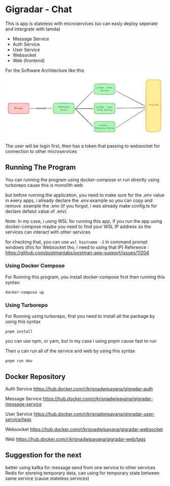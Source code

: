 # Gigradar - Chat

This is app is stateless with microservices (so can easly deploy seperate and intergrate with lamda)

- Message Service
- Auth Service
- User Service
- Websocket
- Web (frontend)

For the Software Architecture like this
![alt text](software-architecture.jpg)

The user will be login first, then has a token that passing to websocket for connection to other microservices

## Running The Program

You can running the program using docker-compose or run directly using turborepo cause this is monolith web

but before running the application, you need to make sure for the .env value in every apps, i already declare the .env.example so you can copy and remove .example the .env (if you forgot, i was already make config.ts for declare defalut value of .env)

Note: In my case, i using WSL for running this app, if you run the app using docker-compose maybe you need to find your WSL IP address so the services can interact with other services

for checking that, you can use `wsl hostname -I` in command prompt windows (this for Websocket tho, i need to using that IP)
Reference : https://github.com/postmanlabs/postman-app-support/issues/11204

### Using Docker Compose

For Running this program, you install docker-compose first then running this syntax:

```
docker-compose up
```

### Using Turborepo

For Running using turborepo, first you need to install all the package by using this syntax

```
pnpm install
```

you can use npm, or yarn, but in my case i using pnpm cause fast to run

Then u can run all of the service and web by using this syntax

```
pnpm run dev
```

## Docker Repository

Auth Service
https://hub.docker.com/r/krisnadwipayana/gigradar-auth

Message Service
https://hub.docker.com/r/krisnadwipayana/gigradar-message-service

User Service
https://hub.docker.com/r/krisnadwipayana/gigradar-user-service/tags

Websocket
https://hub.docker.com/r/krisnadwipayana/gigradar-websocket

Web
https://hub.docker.com/r/krisnadwipayana/gigradar-web/tags

## Suggestion for the next

better using kafka for message send from one service to other services
Redis for storeing temporary data, can using for temporary state between same service (cause stateless services)
